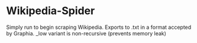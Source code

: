 # Wikipedia-Spider
Simply run to begin scraping Wikipedia. Exports to .txt in a format accepted by Graphia. _low variant is non-recursive (prevents memory leak)
